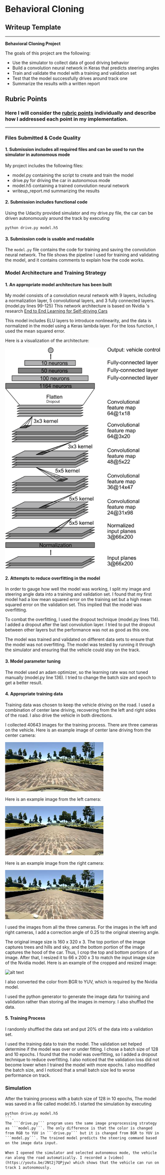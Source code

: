 # **Behavioral Cloning** 

## Writeup Template

---

**Behavioral Cloning Project**

The goals of this project are the following:

* Use the simulator to collect data of good driving behavior
* Build a convolution neural network in Keras that predicts steering angles
* Train and validate the model with a training and validation set
* Test that the model successfully drives around track one
* Summarize the results with a written report


[//]: # (Image References)

[image1]: ./pictures/cnn.png 
[image2]: ./pictures/center_image.png 
[image3]: ./pictures/left_image.png 
[image4]: ./pictures/right_image.png 
[image5]: ./pictures/resize.jpg 

## Rubric Points
### Here I will consider the [rubric points](https://review.udacity.com/#!/rubrics/432/view) individually and describe how I addressed each point in my implementation.  

---
### Files Submitted & Code Quality

#### 1. Submission includes all required files and can be used to run the simulator in autonomous mode

My project includes the following files:

* model.py containing the script to create and train the model
* drive.py for driving the car in autonomous mode
* model.h5 containing a trained convolution neural network 
* writeup_report.md summarizing the results

#### 2. Submission includes functional code
Using the Udacity provided simulator and my drive.py file, the car can be driven autonomously around the track by executing 
```
python drive.py model.h5
```

#### 3. Submission code is usable and readable

The ```model.py``` file contains the code for training and saving the convolution neural network. The file shows the pipeline I used for training and validating the model, and it contains comments to explain how the code works.

### Model Architecture and Training Strategy

#### 1. An appropriate model architecture has been built

My model consists of a convolution neural network with 9 layers, including a normalization layer, 5 convolutional layers, and 3 fully connected layers. (model.py lines 99-125) This network architecture is based on Nvidia 's research [End to End Learning for Self-driving Cars](https://devblogs.nvidia.com/parallelforall/deep-learning-self-driving-cars/)

This model includes ELU layers to introduce nonlinearity, and the data is normalized in the model using a Keras lambda layer. For the loss function, I used the mean squared error. 

Here is a visualization of the architecture:

![alt text][image1]


#### 2. Attempts to reduce overfitting in the model

In order to gauge how well the model was working, I split my image and steering angle data into a training and validation set. I found that my first model had a low mean squared error on the training set but a high mean squared error on the validation set. This implied that the model was overfitting. 

To combat the overfitting, I used the dropout technique (model.py lines 114). I added a dropout after the last convolution layer. I tried to put the dropout between other layers but the performance was not as good as this one.

The model was trained and validated on different data sets to ensure that the model was not overfitting. The model was tested by running it through the simulator and ensuring that the vehicle could stay on the track.

#### 3. Model parameter tuning

The model used an adam optimizer, so the learning rate was not tuned manually (model.py line 136). I tried to change the batch size and epoch to get a better result. 

#### 4. Appropriate training data

Training data was chosen to keep the vehicle driving on the road. I used a combination of center lane driving, recovering from the left and right sides of the road. I also drive the vehicle in both directions.

I collected 40643 images for the training process. There are three cameras on the vehicle. Here is an example image of center lane driving from the center camera:

![alt text][image2]

Here is an example image from the left camera:

![alt text][image3]

Here is an example image from the right camera:

![alt text][image4]


I used the images from all the three cameras. For the images in the left and right cameras, I add a correction angle of 0.25 to the original steering angle. 

The original image size is 160 x 320 x 3. The top portion of the image captures trees and hills and sky, and the bottom portion of the image captures the hood of the car. Thus, I crop the top and bottom portions of an image. After that, I resized it to 66 x 200 x 3 to match the input image size of the Nvidia model. Here is an example of the cropped and resized image: 

![alt text][image5]

I also converted the color from BGR to YUV, which is required by the Nvidia model.

I used the python generator to generate the image data for training and validation rather than storing all the images in memory. I also shuffled the data.

#### 5. Training Process

I randomly shuffled the data set and put 20% of the data into a validation set. 

I used the training data to train the model. The validation set helped determine if the model was over or under fitting. I chose a batch size of 128 and 10 epochs. I found that the model was overfitting, so I added a dropout technique to reduce overfitting. I also noticed that the validation loss did not become lower when I trained the model with more epochs. I also modified the batch size, and I noticed that a small batch size led to worse performance on track. 


### Simulation

After the training process with a batch size of 128 in 10 epochs, The model was saved in a file called model.h5. I started the simulation by executing 
```
python drive.py model.h5
```.
The ```drive.py``` program uses the same image preprocessing strategy as ```model.py```. The only difference is that the color is changed from RGB to YUV in ```drive.py``` but it is changed from BGR to YUV in ```model.py```. The trained model predicts the steering command based on the image data input. 

When I opened the simulator and selected autonomous mode, the vehicle ran along the road automatically. I recorded a [video](https://youtu.be/JNt2j7QPjyw) which shows that the vehicle can run on track 1 autonomously.

